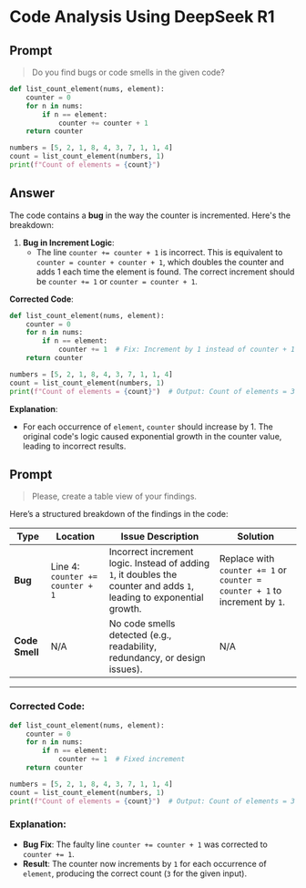 # Code Analysis Using DeepSeek R1

## Prompt 

> Do you find bugs or code smells in the given code?

```Python
def list_count_element(nums, element):
    counter = 0
    for n in nums:
        if n == element:
            counter += counter + 1
    return counter

numbers = [5, 2, 1, 8, 4, 3, 7, 1, 1, 4]
count = list_count_element(numbers, 1)
print(f"Count of elements = {count}")
```


## Answer

The code contains a **bug** in the way the counter is incremented. Here's the breakdown:

1. **Bug in Increment Logic**:
   - The line `counter += counter + 1` is incorrect. This is equivalent to `counter = counter + counter + 1`, which doubles the counter and adds 1 each time the element is found. The correct increment should be `counter += 1` or `counter = counter + 1`.

**Corrected Code**:
```python
def list_count_element(nums, element):
    counter = 0
    for n in nums:
        if n == element:
            counter += 1  # Fix: Increment by 1 instead of counter + 1
    return counter

numbers = [5, 2, 1, 8, 4, 3, 7, 1, 1, 4]
count = list_count_element(numbers, 1)
print(f"Count of elements = {count}")  # Output: Count of elements = 3
```

**Explanation**:
- For each occurrence of `element`, `counter` should increase by 1. The original code's logic caused exponential growth in the counter value, leading to incorrect results.


## Prompt 

> Please, create a table view of your findings.

Here’s a structured breakdown of the findings in the code:

| **Type**       | **Location**                     | **Issue Description**                                                                 | **Solution**                                                                 |
|----------------|----------------------------------|---------------------------------------------------------------------------------------|------------------------------------------------------------------------------|
| **Bug**         | Line 4: `counter += counter + 1` | Incorrect increment logic. Instead of adding `1`, it doubles the counter and adds `1`, leading to exponential growth. | Replace with `counter += 1` or `counter = counter + 1` to increment by `1`. |
| **Code Smell**  | N/A                              | No code smells detected (e.g., readability, redundancy, or design issues).            | N/A                                                                          |

---

### **Corrected Code**:
```python
def list_count_element(nums, element):
    counter = 0
    for n in nums:
        if n == element:
            counter += 1  # Fixed increment
    return counter

numbers = [5, 2, 1, 8, 4, 3, 7, 1, 1, 4]
count = list_count_element(numbers, 1)
print(f"Count of elements = {count}")  # Output: Count of elements = 3
```

### **Explanation**:
- **Bug Fix**: The faulty line `counter += counter + 1` was corrected to `counter += 1`.  
- **Result**: The counter now increments by `1` for each occurrence of `element`, producing the correct count (`3` for the given input).
